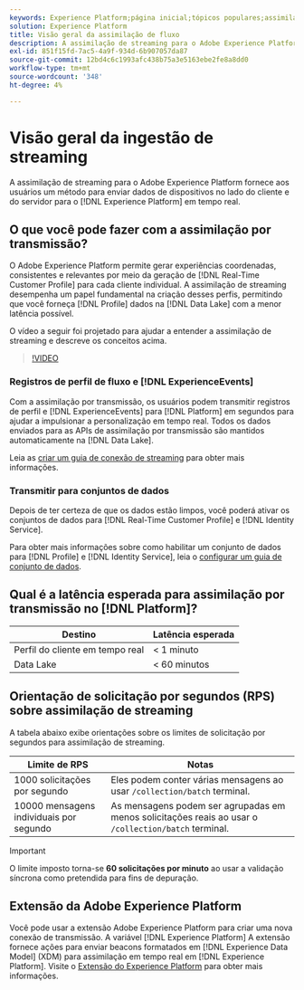```yaml
---
keywords: Experience Platform;página inicial;tópicos populares;assimilação de dados;dados assimilados;streaming;visão geral;assimilação de streaming;latência;latência de streaming;
solution: Experience Platform
title: Visão geral da assimilação de fluxo
description: A assimilação de streaming para o Adobe Experience Platform fornece aos usuários um método para enviar dados de dispositivos cliente e do lado do servidor para o Experience Platform em tempo real.
exl-id: 851f15fd-7ac5-4a9f-934d-6b907057da87
source-git-commit: 12bd4c6c1993afc438b75a3e5163ebe2fe8a8dd0
workflow-type: tm+mt
source-wordcount: '348'
ht-degree: 4%

---
```


# Visão geral da ingestão de streaming

A assimilação de streaming para o Adobe Experience Platform fornece aos usuários um método para enviar dados de dispositivos no lado do cliente e do servidor para o [!DNL Experience Platform] em tempo real.

## O que você pode fazer com a assimilação por transmissão?

O Adobe Experience Platform permite gerar experiências coordenadas, consistentes e relevantes por meio da geração de [!DNL Real-Time Customer Profile] para cada cliente individual. A assimilação de streaming desempenha um papel fundamental na criação desses perfis, permitindo que você forneça [!DNL Profile] dados na [!DNL Data Lake] com a menor latência possível.

O vídeo a seguir foi projetado para ajudar a entender a assimilação de streaming e descreve os conceitos acima.

>[!VIDEO](https://video.tv.adobe.com/v/28425?quality=12&learn=on)

### Registros de perfil de fluxo e [!DNL ExperienceEvents]

Com a assimilação por transmissão, os usuários podem transmitir registros de perfil e [!DNL ExperienceEvents] para [!DNL Platform] em segundos para ajudar a impulsionar a personalização em tempo real. Todos os dados enviados para as APIs de assimilação por transmissão são mantidos automaticamente na [!DNL Data Lake].

Leia as [criar um guia de conexão de streaming](../tutorials/create-streaming-connection.md) para obter mais informações.

### Transmitir para conjuntos de dados

Depois de ter certeza de que os dados estão limpos, você poderá ativar os conjuntos de dados para [!DNL Real-Time Customer Profile] e [!DNL Identity Service].

Para obter mais informações sobre como habilitar um conjunto de dados para [!DNL Profile] e [!DNL Identity Service], leia o [configurar um guia de conjunto de dados](../../profile/tutorials/dataset-configuration.md).

## Qual é a latência esperada para assimilação por transmissão no [!DNL Platform]?

| Destino | Latência esperada |
| --------- | ---------------- |
| Perfil do cliente em tempo real | &lt; 1 minuto |
| Data Lake | &lt; 60 minutos |

## Orientação de solicitação por segundos (RPS) sobre assimilação de streaming

A tabela abaixo exibe orientações sobre os limites de solicitação por segundos para assimilação de streaming.

| Limite de RPS | Notas |
| --- | --- |
| 1000 solicitações por segundo | Eles podem conter várias mensagens ao usar `/collection/batch` terminal. |
| 10000 mensagens individuais por segundo | As mensagens podem ser agrupadas em menos solicitações reais ao usar o `/collection/batch` terminal. |

>[!IMPORTANT]
>
>O limite imposto torna-se **60 solicitações por minuto** ao usar a validação síncrona como pretendida para fins de depuração.

## Extensão da Adobe Experience Platform

Você pode usar a extensão Adobe Experience Platform para criar uma nova conexão de transmissão. A variável [!DNL Experience Platform] A extensão fornece ações para enviar beacons formatados em [!DNL Experience Data Model] (XDM) para assimilação em tempo real em [!DNL Experience Platform]. Visite o [Extensão do Experience Platform](../../tags/extensions/client/web-sdk/overview.md) para obter mais informações.

